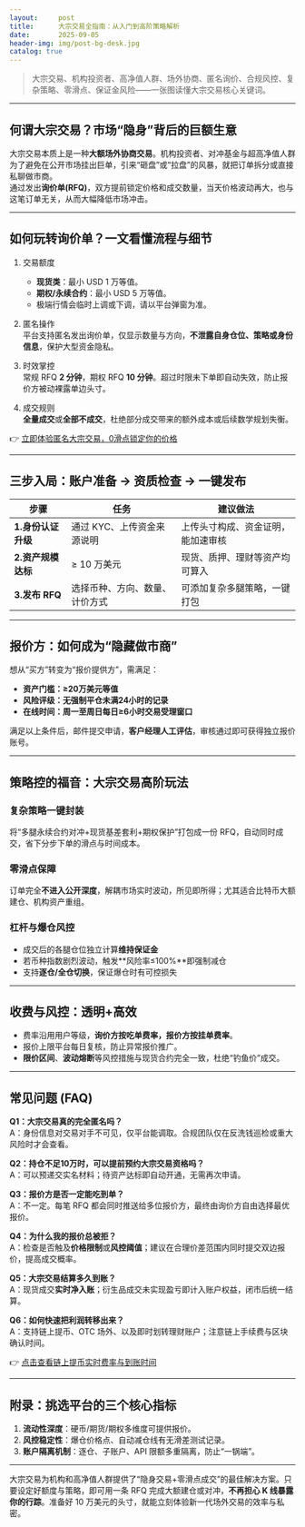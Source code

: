 ```yaml
---
layout:     post
title:      大宗交易全指南：从入门到高阶策略解析
date:       2025-09-05
header-img: img/post-bg-desk.jpg
catalog: true
---
```


> 大宗交易、机构投资者、高净值人群、场外协商、匿名询价、合规风控、复杂策略、零滑点、保证金风险——一张图读懂大宗交易核心关键词。

---

## 何谓大宗交易？市场“隐身”背后的巨额生意

大宗交易本质上是一种**大额场外协商交易**。机构投资者、对冲基金与超高净值人群为了避免在公开市场挂出巨单，引来“砸盘”或“拉盘”的风暴，就把订单拆分或直接私聊做市商。  
通过发出**询价单(RFQ)**，双方提前锁定价格和成交数量，当天价格波动再大，也与这笔订单无关，从而大幅降低市场冲击。

---

## 如何玩转询价单？一文看懂流程与细节

1. 交易额度  
   - **现货类**：最小 USD 1 万等值。  
   - **期权/永续合约**：最小 USD 5 万等值。  
   - 极端行情会临时上调或下调，请以平台弹窗为准。

2. 匿名操作  
   平台支持匿名发出询价单，仅显示数量与方向，**不泄露自身仓位、策略或身份信息**，保护大型资金隐私。

3. 时效掌控  
   常规 RFQ **2 分钟**，期权 RFQ **10 分钟**。超过时限未下单即自动失效，防止报价方被动裸露单边头寸。

4. 成交规则  
   **全量成交**或**全部不成交**，杜绝部分成交带来的额外成本或后续数学规划失衡。

👉 [立即体验匿名大宗交易，0滑点锁定你的价格](https://okxdog.com/)

---

## 三步入局：账户准备 → 资质检查 → 一键发布

| 步骤 | 任务 | 建议做法 |
|---|---|---|
| **1.身份认证升级** | 通过 KYC、上传资金来源说明 | 上传头寸构成、资金证明，能加速审核 |
| **2.资产规模达标** | ≥ 10 万美元 | 现货、质押、理财等资产均可算入 |
| **3.发布 RFQ** | 选择币种、方向、数量、计价方式 | 可添加复杂多腿策略，一键打包 |

---

## 报价方：如何成为“隐藏做市商”

想从“买方”转变为“报价提供方”，需满足：

- **资产门槛：≥20万美元等值**  
- **风险评级：无强制平仓未满24小时的记录**  
- **在线时间：周一至周日每日≥6小时交易受理窗口**  

满足以上条件后，邮件提交申请，**客户经理人工评估**，审核通过即可获得独立报价账号。

---

## 策略控的福音：大宗交易高阶玩法

### 复杂策略一键封装  
将“多腿永续合约对冲+现货基差套利+期权保护”打包成一份 RFQ，自动同时成交，省下分步下单的滑点与时间成本。

### 零滑点保障  
订单完全**不进入公开深度**，解耦市场实时波动，所见即所得；尤其适合比特币大额建仓、机构资产重组。

### 杠杆与爆仓风控  
+ 成交后的各腿仓位独立计算**维持保证金**  
+ 若币种指数剧烈波动，触发**风险率≤100%**即强制减仓  
+ 支持**逐仓/全仓切换**，保证爆仓时有可控损失

---

## 收费与风控：透明+高效

- 费率沿用用户等级，**询价方按吃单费率，报价方按挂单费率**。  
- 报价上限平台每日复核，防止异常报价推广。  
- **限价区间**、**波动熔断**等风控措施与现货合约完全一致，杜绝“钓鱼价”成交。

---

## 常见问题 (FAQ)

**Q1：大宗交易真的完全匿名吗？**  
A：身份信息对交易对手不可见，仅平台能调取。合规团队仅在反洗钱巡检或重大风险时才会查看。

**Q2：持仓不足10万时，可以提前预约大宗交易资格吗？**  
A：可以预递交实名材料；待资产达标即自动开通，无需再次申请。

**Q3：报价方是否一定能吃到单？**  
A：不一定。每笔 RFQ 都会同时推送给多位报价方，最终由询价方自由选择最优报价。

**Q4：为什么我的报价总被拒？**  
A：检查是否触及**价格限制**或**风控阈值**；建议在合理价差范围内同时提交双边报价，提高成交概率。

**Q5：大宗交易结算多久到账？**  
A：现货成交**实时净入账**；衍生品成交未实现盈亏即计入账户权益，闭市后统一结算。

**Q6：如何快速把利润转移出来？**  
A：支持链上提币、OTC 场外、以及即时划转理财账户；注意链上手续费与区块确认时间。  

👉 [点击查看链上提币实时费率与到账时间](https://okxdog.com/)

---

## 附录：挑选平台的三个核心指标

1. **流动性深度**：硬币/期货/期权多维度可提供报价。  
2. **风控稳定性**：爆仓价格点、自动减仓线有无滑差测试记录。  
3. **账户隔离机制**：逐仓、子账户、API 限额多重隔离，防止“一锅端”。

---

大宗交易为机构和高净值人群提供了“隐身交易+零滑点成交”的最佳解决方案。只要设定好额度与策略，即可用一条 RFQ 完成大额建仓或对冲，**不再担心 K 线暴露你的行踪**。准备好 10 万美元的头寸，就能立刻体验新一代场外交易的效率与私密。